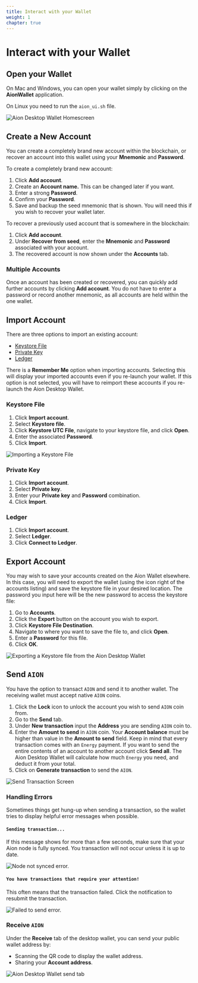 ```yaml
---
title: Interact with your Wallet
weight: 1
chapter: true
---
```


# Interact with your Wallet

## Open your Wallet

On Mac and Windows, you can open your wallet simply by clicking on the **AionWallet** application.

On Linux you need to run the `aion_ui.sh` file.

![Aion Desktop Wallet Homescreen](https://files.readme.io/8bdf0f4-Screen_Shot_2018-09-18_at_15.42.02.png)

## Create a New Account

You can create a completely brand new account within the blockchain, or recover an account into this wallet using your **Mnemonic** and **Password**.

To create a completely brand new account:

1. Click **Add account**.
2. Create an **Account name.** This can be changed later if you want.
3. Enter a strong **Password**.
4. Confirm your **Password**.
5. Save and backup the seed mnemonic that is shown. You will need this if you wish to recover your wallet later.

To recover a previously used account that is somewhere in the blockchain:

1. Click **Add account**.
2. Under **Recover from seed**, enter the **Mnemonic** and **Password** associated with your account.
3. The recovered account is now shown under the **Accounts** tab.

### Multiple Accounts

Once an account has been created or recovered, you can quickly add further accounts by clicking **Add account**. You do not have to enter a password or record another mnemonic, as all accounts are held within the one wallet.

## Import Account

There are three options to import an existing account:

- [Keystore File](#section-keystore-file)
- [Private Key](#section-private-key)
- [Ledger](#section-ledger)

There is a **Remember Me** option when importing accounts. Selecting this will display your imported accounts even if you re-launch your wallet. If this option is not selected, you will have to reimport these accounts if you re-launch the Aion Desktop Wallet.

### Keystore File

1. Click **Import account**.
2. Select **Keystore file**.
3. Click **Keystore UTC File**, navigate to your keystore file, and click **Open**.
4. Enter the associated **Password**.
5. Click **Import**.

![Importing a Keystore File](https://files.readme.io/ea46060-Import_Keystore.gif)

### Private Key

1. Click **Import account**.
2. Select **Private key**.
3. Enter your **Private key** and **Password** combination.
4. Click **Import**.

### Ledger

1. Click **Import account**.
2. Select **Ledger**.
3. Click **Connect to Ledger**.

## Export Account

You may wish to save your accounts created on the Aion Wallet elsewhere. In this case, you will need to export the wallet (using the icon right of the accounts listing) and save the keystore file in your desired location. The password you input here will be the new password to access the keystore file:

1. Go to **Accounts**.
2. Click the **Export** button on the account you wish to export.
3. Click **Keystore File Destination**.
4. Navigate to where you want to save the file to, and click **Open**.
5. Enter a **Password** for this file.
6. Click **OK**.

![Exporting a Keystore file from the Aion Desktop Wallet](https://files.readme.io/b1c5599-Export_Keystore.gif)

## Send `AION`

You have the option to transact `AION` and send it to another wallet. The receiving wallet must accept native `AION` coins.

1. Click the **Lock** icon to unlock the account you wish to send `AION` coin from.
2. Go to the **Send** tab.
3. Under **New transaction** input the **Address** you are sending `AION` coin to.
4. Enter the **Amount to send** in `AION` coin. Your **Account balance** must be higher than value in the **Amount to send** field. Keep in mind that every transaction comes with an `Energy` payment. If you want to send the entire contents of an account to another account click **Send all**. The Aion Desktop Wallet will calculate how much `Energy` you need, and deduct it from your total.
5. Click on **Generate transaction** to send the `AION`.

![Send Transaction Screen](https://files.readme.io/b8ca336-5.png)

### Handling Errors

Sometimes things get hung-up when sending a transaction, so the wallet tries to display helpful error messages when possible.

#### `Sending transaction...`

If this message shows for more than a few seconds, make sure that your Aion node is fully synced. You transaction will not occur unless it is up to date.

![Node not synced error.](https://files.readme.io/54ba642-4-sendnotsync.png)

#### `You have transactions that require your attention!`

This often means that the transaction failed. Click the notification to resubmit the transaction.

![Failed to send error.](https://files.readme.io/ee6dcd9-4-failsend.png)

### Receive `AION`

Under the **Receive** tab of the desktop wallet, you can send your public wallet address by:

- Scanning the QR code to display the wallet address.
- Sharing your **Account address**.

![Aion Desktop Wallet send tab](https://files.readme.io/53f5f2f-6.png)